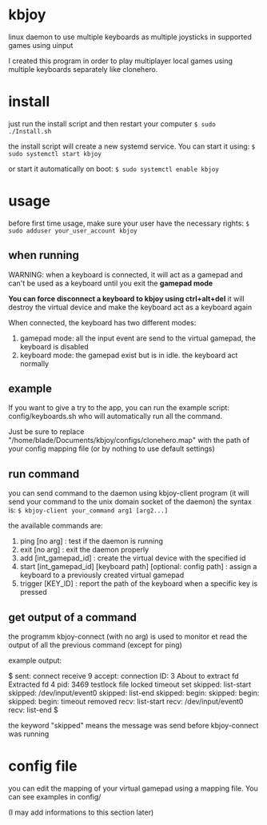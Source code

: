 # kbjoy
linux daemon to use multiple keyboards as multiple joysticks in supported games using uinput

I created this program in order to play multiplayer local games using multiple keyboards separately
like clonehero.

# install

just run the install script and then restart your computer
`$ sudo ./Install.sh`

the install script will create a new systemd service. You can start it using:
`$ sudo systemctl start kbjoy`

or start it automatically on boot:
`$ sudo systemctl enable kbjoy`

# usage

before first time usage, make sure your user have the necessary rights:
`$ sudo adduser your_user_account kbjoy`

## when running

WARNING: when a keyboard is connected, it will act as a gamepad and can't
be used as a keyboard until you exit the **gamepad mode**

**You can force disconnect a keyboard to kbjoy using ctrl+alt+del**
it will destroy the virtual device and make the keyboard act as a keyboard again

When connected, the keyboard has two different modes:
1. gamepad mode: all the input event are send to the virtual gamepad, the keyboard is disabled
2. keyboard mode: the gamepad exist but is in idle. the keyboard act normally

## example

If you want to give a try to the app, you can run the example script: config/keyboards.sh
who will automatically run all the command.

Just be sure to replace "/home/blade/Documents/kbjoy/configs/clonehero.map" with the path of your config mapping file
(or by nothing to use default settings)

## run command

you can send command to the daemon using kbjoy-client program
(it will send your command to the unix domain socket of the daemon)
the syntax is:
`$ kbjoy-client your_command arg1 [arg2...]`

the available commands are:
1. ping [no arg] : test if the daemon is running
2. exit [no arg] : exit the daemon properly
3. add [int_gamepad_id] : create the virtual device with the specified id
4. start [int_gamepad_id] [keyboard path] [optional: config path] : assign a keyboard to a previously created virtual gamepad
5. trigger [KEY_ID] : report the path of the keyboard when a specific key is pressed

## get output of a command

the programm kbjoy-connect (with no arg) is used to monitor et read the output of
all the previous command (except for ping)

example output:

$
sent: connect
receive 9 accept:
connection ID: 3
About to extract fd
Extracted fd 4
pid: 3469 
testlock
file locked
timeout set 
skipped: list-start
skipped: /dev/input/event0
skipped: list-end
skipped: begin:
skipped: begin:
skipped: begin:
timeout removed 
recv: list-start
recv: /dev/input/event0
recv: list-end
$

the keyword "skipped" means the message was send before kbjoy-connect was running

# config file
you can edit the mapping of your virtual gamepad using a mapping file.
You can see examples in config/

(I may add informations to this section later)

